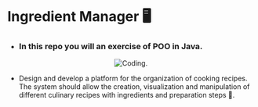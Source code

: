 # Ingredient Manager 🖥️

* ### In this repo you will an exercise of POO in Java.

<div align="center">
  
![Coding.](https://media.giphy.com/media/h0Cq1ClzO3UpupFPjP/giphy.gif "Code gif") 
  
</div>





* Design and develop a platform for the organization of cooking recipes. The system should allow the creation, visualization and
manipulation of different culinary recipes with ingredients and preparation steps 🍒.
